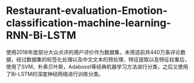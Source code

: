 # Restaurant-evaluation-Emotion-classification-machine-learning-RNN-Bi-LSTM
使用2018年度部分大众点评的用户评价作为数据集，未筛选前共440万条评论数据，经过数据集的标签化处理以及中文文本的预处理、特征提取以及特征权重后，使用了SVM，朴素贝叶斯，Adabosst等经典机器学习方法进行分类，之后又使用了Bi-LSTM的深度神经网络进行训练分类。
